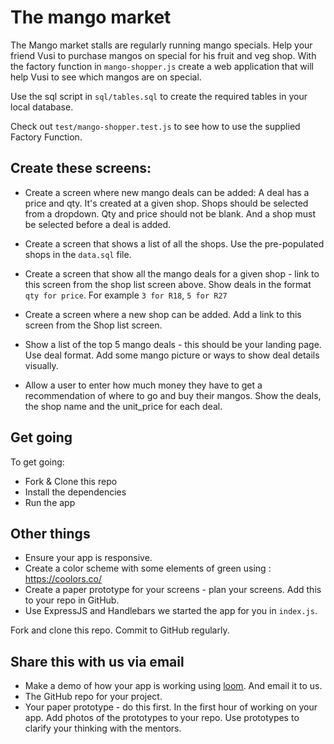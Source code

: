 # The mango market

The Mango market stalls are regularly running mango specials. Help your friend Vusi to purchase mangos on special for his fruit and veg shop. With the factory function in `mango-shopper.js` create a web application that will help Vusi to see which mangos are on special.

Use the sql script in `sql/tables.sql` to create the required tables in your local database.

Check out `test/mango-shopper.test.js` to see how to use the supplied Factory Function.

## Create these screens:

- Create a screen where new mango deals can be added: A deal has a price and qty. It's created at a given shop. Shops should be selected from a dropdown. Qty and price should not be blank. And a shop must be selected before a deal is added.

- Create a screen that shows a list of all the shops. Use the pre-populated shops in the `data.sql` file.

- Create a screen that show all the mango deals for a given shop - link to this screen from the shop list screen above. Show deals in the format `qty for price`. For example `3 for R18`, `5 for R27`

- Create a screen where a new shop can be added. Add a link to this screen from the Shop list screen.

- Show a list of the top 5 mango deals - this should be your landing page. Use deal format. Add some mango picture or ways to show deal details visually.

- Allow a user to enter how much money they have to get a recommendation of where to go and buy their mangos. Show the deals, the shop name and the unit_price for each deal.

## Get going

To get going:

- Fork & Clone this repo
- Install the dependencies
- Run the app

## Other things

<!-- * Deploy your app to heroku - share the link with us -->

- Ensure your app is responsive.
- Create a color scheme with some elements of green using : https://coolors.co/
- Create a paper prototype for your screens - plan your screens. Add this to your repo in GitHub.
- Use ExpressJS and Handlebars we started the app for you in `index.js`.

Fork and clone this repo.
Commit to GitHub regularly.

## Share this with us via email

- Make a demo of how your app is working using [loom](https://www.loom.com/). And email it to us.
- The GitHub repo for your project.
- Your paper prototype - do this first. In the first hour of working on your app. Add photos of the prototypes to your repo. Use prototypes to clarify your thinking with the mentors.
